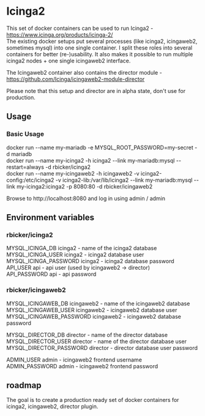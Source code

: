 # Icinga2
This set of docker containers can be used to run Icinga2 - https://www.icinga.org/products/icinga-2/  
The existing docker setups put several processes (like icinga2, icingaweb2, sometimes mysql) into one single container.
I split these roles into several containers for better (re-)usability. It also makes it possible to run multiple icinga2 nodes + one single icingaweb2 interface.

The Icingaweb2 container also contains the director module - https://github.com/Icinga/icingaweb2-module-director  

Please note that this setup and director are in alpha state, don't use for production.

## Usage
### Basic Usage
docker run --name my-mariadb -e MYSQL_ROOT_PASSWORD=my-secret -d mariadb  
docker run --name my-icinga2 -h icinga2 --link my-mariadb:mysql --restart=always -d rbicker/icinga2  
docker run --name my-icingaweb2 -h icingaweb2 -v icinga2-config:/etc/icinga2 -v icinga2-lib:/var/lib/icinga2  --link my-mariadb:mysql --link my-icinga2:icinga2 -p 8080:80 -d rbicker/icingaweb2  

Browse to http://localhost:8080 and log in using admin / admin  

## Environment variables
### rbicker/icinga2
MYSQL_ICINGA_DB icinga2 - name of the icinga2 database  
MYSQL_ICINGA_USER icinga2 - icinga2 database user  
MYSQL_ICINGA_PASSWORD icinga2 - icinga2 database password  
API_USER api - api user (used by icingaweb2 -> director)  
API_PASSWORD api - api password

### rbicker/icingaweb2
MYSQL_ICINGAWEB_DB icingaweb2 - name of the icingaweb2 database  
MYSQL_ICINGAWEB_USER icingaweb2 - icingaweb2 database user  
MYSQL_ICINGAWEB_PASSWORD icingaweb2 - icingaweb2 database password  

MYSQL_DIRECTOR_DB director - name of the director database
MYSQL_DIRECTOR_USER director - name of the director database user  
MYSQL_DIRECTOR_PASSWORD director - director database user password 

ADMIN_USER admin - icingaweb2 frontend username  
ADMIN_PASSWORD admin - icingaweb2 frontend password  

## roadmap
The goal is to create a production ready set of docker containers for icinga2, icingaweb2, director plugin.